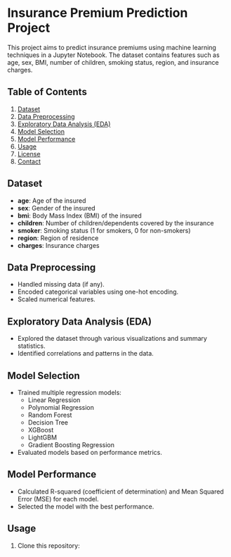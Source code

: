 # Insurance Premium Prediction Project

This project aims to predict insurance premiums using machine learning techniques in a Jupyter Notebook. The dataset contains features such as age, sex, BMI, number of children, smoking status, region, and insurance charges.

## Table of Contents
1. [Dataset](#dataset)
2. [Data Preprocessing](#data-preprocessing)
3. [Exploratory Data Analysis (EDA)](#eda)
4. [Model Selection](#model-selection)
5. [Model Performance](#model-performance)
6. [Usage](#usage)
7. [License](#license)
8. [Contact](#contact)

## Dataset
- **age**: Age of the insured
- **sex**: Gender of the insured
- **bmi**: Body Mass Index (BMI) of the insured
- **children**: Number of children/dependents covered by the insurance
- **smoker**: Smoking status (1 for smokers, 0 for non-smokers)
- **region**: Region of residence
- **charges**: Insurance charges

## Data Preprocessing
- Handled missing data (if any).
- Encoded categorical variables using one-hot encoding.
- Scaled numerical features.

## Exploratory Data Analysis (EDA)
- Explored the dataset through various visualizations and summary statistics.
- Identified correlations and patterns in the data.

## Model Selection
- Trained multiple regression models:
  - Linear Regression
  - Polynomial Regression
  - Random Forest
  - Decision Tree
  - XGBoost
  - LightGBM
  - Gradient Boosting Regression
- Evaluated models based on performance metrics.

## Model Performance
- Calculated R-squared (coefficient of determination) and Mean Squared Error (MSE) for each model.
- Selected the model with the best performance.

## Usage
1. Clone this repository:
